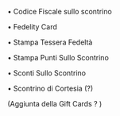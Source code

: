 • Codice Fiscale sullo scontrino </p>
• Fedelity Card </p>
 • Stampa Tessera Fedeltà </p>
 • Stampa Punti Sullo Scontrino </p>
 • Sconti Sullo Scontrino </p>
• Scontrino di Cortesia (?) </p>

  (Aggiunta della Gift Cards ? )
